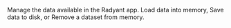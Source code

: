 Manage the data available in the Radyant app. Load data into memory, Save data to disk, or Remove a dataset from memory.

<!-- ![Single mean - summary](figures/SingleMeanSummary.png) -->